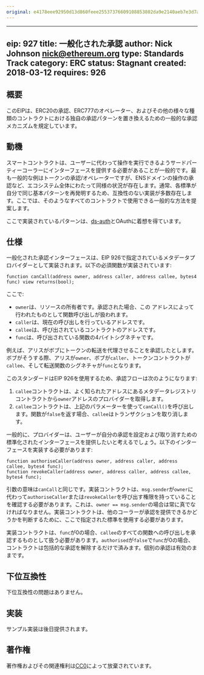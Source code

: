 ```yaml
---
original: e4178eee92950d13d860feee25537376609108853802da9e2140aeb7e3d7acbe
---
```


---
eip: 927
title: 一般化された承認
author: Nick Johnson <nick@ethereum.org>
type: Standards Track
category: ERC
status: Stagnant
created: 2018-03-12
requires: 926
---

## 概要
このEIPは、ERC20の承認、ERC777のオペレーター、およびその他の様々な種類のコントラクトにおける独自の承認パターンを置き換えるための一般的な承認メカニズムを規定しています。

## 動機
スマートコントラクトは、ユーザーに代わって操作を実行できるようサードパーティーコーラーにインターフェースを提供する必要があることが一般的です。最も一般的な例はトークンの承認/オペレーターですが、ENSドメインの操作の承認など、エコシステム全体にわたって同様の状況が存在します。通常、各標準が自分で同じ基本パターンを再発明するため、互換性のない実装が多数存在します。ここでは、そのようなすべてのコントラクトで使用できる一般的な方法を提案します。

ここで実装されているパターンは、[ds-auth](https://github.com/dapphub/ds-auth)とOAuthに着想を得ています。

## 仕様
一般化された承認インターフェースは、EIP 926で指定されているメタデータプロバイダーとして実装されます。以下の必須関数が実装されています:

```solidity
function canCall(address owner, address caller, address callee, bytes4 func) view returns(bool);
```

ここで:
- `owner`は、リソースの所有者です。承認された場合、この アドレスによって行われたものとして関数呼び出しが扱われます。
- `caller`は、現在の呼び出しを行っているアドレスです。
- `callee`は、呼び出されているコントラクトのアドレスです。
- `func`は、呼び出されている関数の4バイトシグネチャです。

例えば、アリスがボブにトークンの転送を代理させることを承認したとします。ボブがそうする際、アリスが`owner`、ボブが`caller`、トークンコントラクトが`callee`、そして転送関数のシグネチャが`func`となります。

このスタンダードはEIP 926を使用するため、承認フローは次のようになります:

1. `callee`コントラクトは、よく知られたアドレスにあるメタデータレジストリコントラクトから`owner`アドレスのプロバイダーを取得します。
2. `callee`コントラクトは、上記のパラメーターを使って`canCall()`を呼び出します。関数が`false`を返す場合、`callee`はトランザクションを取り消します。

一般的に、プロバイダーは、ユーザーが自分の承認を設定および取り消すための標準化されたインターフェースを提供したいと考えるでしょう。以下のインターフェースを実装する必要があります:

```solidity
function authoriseCaller(address owner, address caller, address callee, bytes4 func);
function revokeCaller(address owner, address caller, address callee, bytes4 func);
```

引数の意味は`canCall`と同じです。実装コントラクトは、`msg.sender`が`owner`に代わって`authoriseCaller`または`revokeCaller`を呼び出す権限を持っていることを確認する必要があります。これは、`owner == msg.sender`の場合は常に真でなければなりません。実装コントラクトは、他のコーラーが承認を提供できるかどうかを判断するために、ここで指定された標準を使用する必要があります。

実装コントラクトは、`func`が0の場合、`callee`のすべての関数への呼び出しを承認するものとして扱う必要があります。`authorised`が`false`で`func`が0の場合、コントラクトは包括的な承認を解除するだけで済みます。個別の承認は有効のままです。

## 下位互換性
下位互換性の問題はありません。

## 実装
サンプル実装は後日提供されます。

## 著作権
著作権およびその関連権利は[CC0](../LICENSE.md)によって放棄されています。